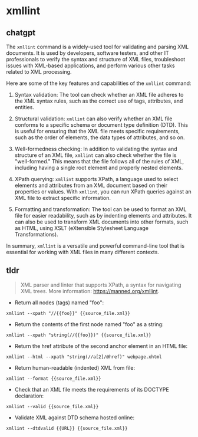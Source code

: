 # xmllint 
## chatgpt 
The `xmllint` command is a widely-used tool for validating and parsing XML documents. It is used by developers, software testers, and other IT professionals to verify the syntax and structure of XML files, troubleshoot issues with XML-based applications, and perform various other tasks related to XML processing.

Here are some of the key features and capabilities of the `xmllint` command:

1. Syntax validation: The tool can check whether an XML file adheres to the XML syntax rules, such as the correct use of tags, attributes, and entities.

2. Structural validation: `xmllint` can also verify whether an XML file conforms to a specific schema or document type definition (DTD). This is useful for ensuring that the XML file meets specific requirements, such as the order of elements, the data types of attributes, and so on.

3. Well-formedness checking: In addition to validating the syntax and structure of an XML file, `xmllint` can also check whether the file is "well-formed." This means that the file follows all of the rules of XML, including having a single root element and properly nested elements.

4. XPath querying: `xmllint` supports XPath, a language used to select elements and attributes from an XML document based on their properties or values. With `xmllint`, you can run XPath queries against an XML file to extract specific information.

5. Formatting and transformation: The tool can be used to format an XML file for easier readability, such as by indenting elements and attributes. It can also be used to transform XML documents into other formats, such as HTML, using XSLT (eXtensible Stylesheet Language Transformations).

In summary, `xmllint` is a versatile and powerful command-line tool that is essential for working with XML files in many different contexts. 

## tldr 
 
> XML parser and linter that supports XPath, a syntax for navigating XML trees.
> More information: <https://manned.org/xmllint>.

- Return all nodes (tags) named "foo":

`xmllint --xpath "//{{foo}}" {{source_file.xml}}`

- Return the contents of the first node named "foo" as a string:

`xmllint --xpath "string(//{{foo}})" {{source_file.xml}}`

- Return the href attribute of the second anchor element in an HTML file:

`xmllint --html --xpath "string(//a[2]/@href)" webpage.xhtml`

- Return human-readable (indented) XML from file:

`xmllint --format {{source_file.xml}}`

- Check that an XML file meets the requirements of its DOCTYPE declaration:

`xmllint --valid {{source_file.xml}}`

- Validate XML against DTD schema hosted online:

`xmllint --dtdvalid {{URL}} {{source_file.xml}}`
